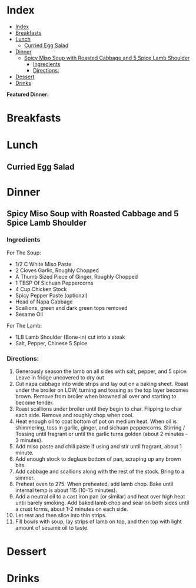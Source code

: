 # Index
- [Index](#index)
- [Breakfasts](#breakfasts)
- [Lunch](#lunch)
  - [Curried Egg Salad](#curried-egg-salad)
- [Dinner](#dinner)
  - [Spicy Miso Soup with Roasted Cabbage and 5 Spice Lamb Shoulder](#spicy-miso-soup-with-roasted-cabbage-and-5-spice-lamb-shoulder)
    - [Ingredients](#ingredients)
    - [Directions:](#directions)
- [Dessert](#dessert)
- [Drinks](#drinks)

**Featured Dinner:** <a id="featured"></a>

# Breakfasts

# Lunch

## Curried Egg Salad

# Dinner

## Spicy Miso Soup with Roasted Cabbage and 5 Spice Lamb Shoulder
### Ingredients
For The Soup:
* 1/2 C White Miso Paste
* 2 Cloves Garlic, Roughly Chopped
* A Thumb Sized Piece of Ginger, Roughly Chopped
* 1 TBSP Of Sichuan Peppercorns
* 4 Cup Chicken Stock
* Spicy Pepper Paste (optional)
* Head of Napa Cabbage
* Scallions, green and dark green tops removed
* Sesame Oil

For The Lamb:
* 1LB Lamb Shoulder (Bone-in) cut into a steak
* Salt, Pepper, Chinese 5 Spice

### Directions:
1. Generously season the lamb on all sides with salt, pepper, and 5 spice. Leave in fridge uncovered to dry out
2. Cut napa cabbage into wide strips and lay out on a baking sheet. Roast under the broiler on LOW, turning and tossing as the top layer becomes brown. Remove from broiler when browned all over and starting to become tender.
3. Roast scallions under broiler until they begin to char. Flipping to char each side. Remove and roughly chop when cool.
4. Heat enough oil to coat bottom of pot on medium heat. When oil is shimmering, toss in garlic, ginger, and sichuan peppercorns. Stirring / Tossing until fragrant or until the garlic turns golden (about 2 minutes - 3 minutes).
5. Add miso paste and chili paste if using and stir until fragrant, about 1 minute.
6. Add enough stock to deglaze bottom of pan, scraping up any brown bits.
7. Add cabbage and scallions along with the rest of the stock. Bring to a simmer.
8. Preheat oven to 275. When preheated, add lamb chop. Bake until internal temp is about 115 (10-15 minutes).
9. Add a neutral oil to a cast iron pan (or similar) and heat over high heat until barely smoking. Add baked lamb chop and sear on both sides until a crust forms, about 1-2 minutes on each side.
10. Let rest and then slice into thin strips.
11. Fill bowls with soup, lay strips of lamb on top, and then top with light amount of sesame oil to taste.

# Dessert

# Drinks